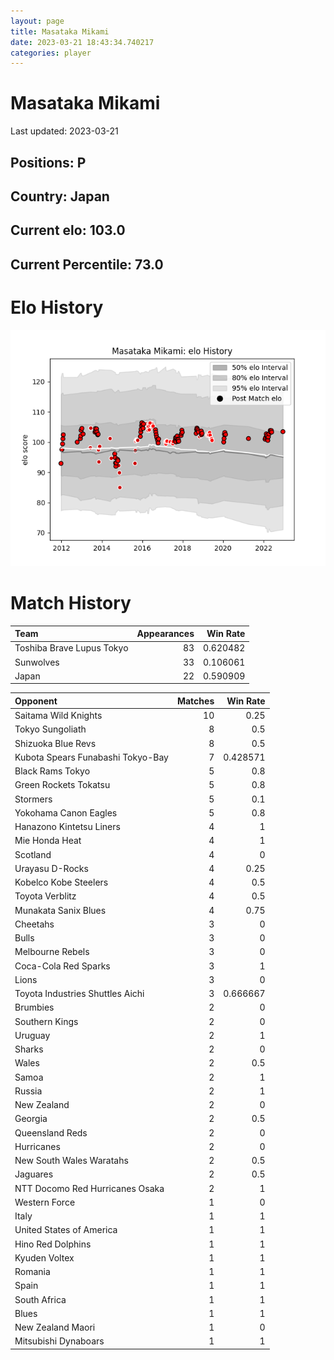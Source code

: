 ```yaml
---  
layout: page  
title: Masataka Mikami  
date: 2023-03-21 18:43:34.740217  
categories: player  
---
```

# Masataka Mikami


Last updated: 2023-03-21
## Positions: P

## Country: Japan

## Current elo: 103.0

## Current Percentile: 73.0

# Elo History


![elo history](history_MasatakaMikami.png)
# Match History


| Team                      |   Appearances |   Win Rate |
|:--------------------------|--------------:|-----------:|
| Toshiba Brave Lupus Tokyo |            83 |   0.620482 |
| Sunwolves                 |            33 |   0.106061 |
| Japan                     |            22 |   0.590909 |

| Opponent                          |   Matches |   Win Rate |
|:----------------------------------|----------:|-----------:|
| Saitama Wild Knights              |        10 |   0.25     |
| Tokyo Sungoliath                  |         8 |   0.5      |
| Shizuoka Blue Revs                |         8 |   0.5      |
| Kubota Spears Funabashi Tokyo-Bay |         7 |   0.428571 |
| Black Rams Tokyo                  |         5 |   0.8      |
| Green Rockets Tokatsu             |         5 |   0.8      |
| Stormers                          |         5 |   0.1      |
| Yokohama Canon Eagles             |         5 |   0.8      |
| Hanazono Kintetsu Liners          |         4 |   1        |
| Mie Honda Heat                    |         4 |   1        |
| Scotland                          |         4 |   0        |
| Urayasu D-Rocks                   |         4 |   0.25     |
| Kobelco Kobe Steelers             |         4 |   0.5      |
| Toyota Verblitz                   |         4 |   0.5      |
| Munakata Sanix Blues              |         4 |   0.75     |
| Cheetahs                          |         3 |   0        |
| Bulls                             |         3 |   0        |
| Melbourne Rebels                  |         3 |   0        |
| Coca-Cola Red Sparks              |         3 |   1        |
| Lions                             |         3 |   0        |
| Toyota Industries Shuttles Aichi  |         3 |   0.666667 |
| Brumbies                          |         2 |   0        |
| Southern Kings                    |         2 |   0        |
| Uruguay                           |         2 |   1        |
| Sharks                            |         2 |   0        |
| Wales                             |         2 |   0.5      |
| Samoa                             |         2 |   1        |
| Russia                            |         2 |   1        |
| New Zealand                       |         2 |   0        |
| Georgia                           |         2 |   0.5      |
| Queensland Reds                   |         2 |   0        |
| Hurricanes                        |         2 |   0        |
| New South Wales Waratahs          |         2 |   0.5      |
| Jaguares                          |         2 |   0.5      |
| NTT Docomo Red Hurricanes Osaka   |         2 |   1        |
| Western Force                     |         1 |   0        |
| Italy                             |         1 |   1        |
| United States of America          |         1 |   1        |
| Hino Red Dolphins                 |         1 |   1        |
| Kyuden Voltex                     |         1 |   1        |
| Romania                           |         1 |   1        |
| Spain                             |         1 |   1        |
| South Africa                      |         1 |   1        |
| Blues                             |         1 |   1        |
| New Zealand Maori                 |         1 |   0        |
| Mitsubishi Dynaboars              |         1 |   1        |